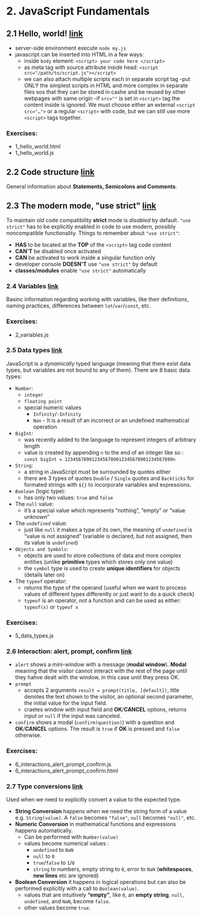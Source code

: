 # 2. JavaScript Fundamentals

## 2.1 Hello, world! [link](https://javascript.info/hello-world)
- server-side environment execute `node my.js`
- javascript can be inserted into HTML in a few ways:
  - inside `body` element: `<script> your code here </script>`
  - as meta tag with source attribute inside head: `<script src="/path/to/script.js"></script>`
  - we can also attach multiple scripts each in separate script tag
-put ONLY the simplest scripts in HTML and more complex in separate files sos that they can be stored in cashe and be reused by other webpages
with same origin
-if `src=""` is set in `<script>` tag the content inside is ignored. We must choose either an external `<script src="…">` or a regular `<script>` with code, but we can still use more `<script>` tags together.

### Exercises:
- 1_hello_world.html
- 1_hello_world.js


## 2.2 Code structure [link](https://javascript.info/structure)
General information about **Statements, Semicolons and Comments**.


## 2.3 The modern mode, "use strict" [link](https://javascript.info/strict-mode)
To maintain old code compatibility **strict** mode is *disabled* by default. `"use strict"` has to be explicitly enabled in code to use modern,
possibly noncompatible functionality.
Things to remember about `"use strict"`:
- **HAS** to be located at the **TOP** of the `<script>` tag code content
- **CAN'T** be disabled once activated
- **CAN** be activated to work inside a singular function only
- developer console **DOESN'T** use `"use strict"` by default
- **classes/modules** enable `"use strict"` automatically


### 2.4 Variables [link](https://javascript.info/variables)
Basinc information regarding working with variables, like their definitions, naming practices, differences between `let`/`var`/`const`, etc.

### Exercises:
- 2_variables.js


### 2.5 Data types [link](https://javascript.info/types)
JavaScript is a *dynamically* typed language (meaning that there exist data types, but variables are not bound to any of them).
There are 8 basic data types:
- `Number`:
  - `integer`
  - `floating point`
  - special numeric values
    - `Infinity`/`-Infinity`
    - `Nan` - It is a result of an incorrect or an undefined mathematical operation
- `BigInt`:
  - was recently added to the language to represent integers of arbitrary length
  - value is created by appending `n` to the end of an integer like so : `const bigInt = 1234567890123456789012345678901234567890n`
- `String`:
  - a string in JavaScript must be surrounded by quotes either 
  -  there are 3 types of quotes `Double` / `Single` quotes and `Backticks` for formated strings with `${}` to incorporate variables
  and expressions.
- `Boolean` (logic type):
  - has only two values: `true` and `false`
- The `null` value:
  - it’s a special value which represents “nothing”, “empty” or “value unknown”
- The `undefined` value:
  - just like `null` it makes a type of its own, the meaning of `undefined` is “value is not assigned” (variable is declared, but not assigned, then its value is `undefined`)
- `Objects and Symbols`:
  - objects are used to store collections of data and more complex entities (unlike **primitive** types which stores only one value)
  - the `symbol` type is used to create **unique identifiers** for objects (details later on)
- The `typeof` operator:
  - returns the type of the operand (useful when we want to process values of different types differently or just want to do a quick check)
  - `typeof` is an operator, not a function and can be used as either: `typeof(x)` or `typeof x`

### Exercises:
- 5_data_types.js


### 2.6 Interaction: alert, prompt, confirm [link](https://javascript.info/alert-prompt-confirm)
- `alert` shows a mini-window with a message (**modal window**). **Modal** meaning that the visitor cannot interact with the rest of the page
  until they hahve dealt with the window, in this case until they press OK.
- `prompt` 
  - accepts 2 arguments `result = prompt(title, [default])`, title denotes the text shown to the visitor, an optional second parameter, the initial value for the input field.
  - craetes window with input field and **OK**/**CANCEL** options, returns input or `null` if the input was canceled.
- `confirm` shows a modal (`confirm(question)`) with a question and **OK**/**CANCEL** options. The result is `true` if **OK** is pressed and `false` otherwise.

### Exercises:
- 6_interactions_alert_prompt_confirm.js
- 6_interactions_alert_prompt_confirm.html


### 2.7 Type conversions [link](https://javascript.info/type-conversions)
Used when we need to explicitly convert a value to the expected type.
- **String Conversion** happens when we need the string form of a value e.g. `String(value)`. A `false` becomes `"false"`, `null` becomes `"null"`, etc.
- **Numeric Conversion** in mathematical functions and expressions happens automatically.
  - Can be performed with `Number(value)`
  - values become numerical values : 
    - `undefined` to `NaN`
    - `null` to `0`
    - `true`/`false` to `1`/`0`
    - `string` to numbers, empty string to `0`, error to `NaN` (**whitespaces**, **new lines** etc are ignored)
- **Boolean Conversion** it happens in logical operations but can also be performed explicitly with a call to `Boolean(value)`.
  - values that are intuitively **“empty”**, like `0`, an **empty string**, `null`, `undefined`, and `NaN`, become `false`.
  - other values become `true`.
